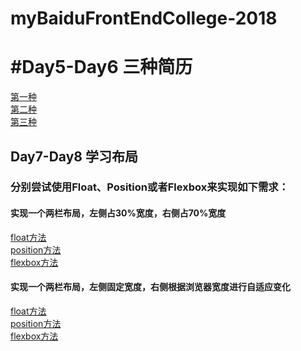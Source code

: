 # myBaiduFrontEndCollege-2018

# #Day5-Day6 三种简历<br>

 [第一种](https://mcbihv.github.io/myBaiduFrontEndCollege-2018/Day5&6-ThreeMethodofResume/method1/Resume.html) <br>
 [第二种](https://mcbihv.github.io/myBaiduFrontEndCollege-2018/Day5&6-ThreeMethodofResume/method2/main.html) <br>
 [第三种](https://mcbihv.github.io/myBaiduFrontEndCollege-2018/Day5&6-ThreeMethodofResume/method3/resume.html) <br>
 
## Day7-Day8 学习布局 <br>

 ### 分别尝试使用Float、Position或者Flexbox来实现如下需求：
  #### 实现一个两栏布局，左侧占30%宽度，右侧占70%宽度
   [float方法]() <br>
   [position方法]() <br>
   [flexbox方法]() <br>
  #### 实现一个两栏布局，左侧固定宽度，右侧根据浏览器宽度进行自适应变化
   [float方法]() <br>
   [position方法]() <br>
   [flexbox方法]() <br>
